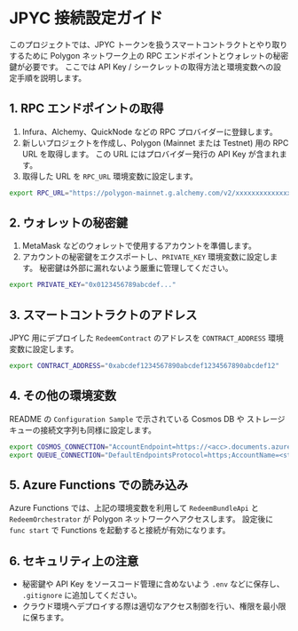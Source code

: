 # JPYC 接続設定ガイド

このプロジェクトでは、JPYC トークンを扱うスマートコントラクトとやり取りするために
Polygon ネットワーク上の RPC エンドポイントとウォレットの秘密鍵が必要です。
ここでは API Key / シークレットの取得方法と環境変数への設定手順を説明します。

## 1. RPC エンドポイントの取得
1. Infura、Alchemy、QuickNode などの RPC プロバイダーに登録します。
2. 新しいプロジェクトを作成し、Polygon (Mainnet または Testnet) 用の RPC URL を取得します。
   この URL にはプロバイダー発行の API Key が含まれます。
3. 取得した URL を `RPC_URL` 環境変数に設定します。

```bash
export RPC_URL="https://polygon-mainnet.g.alchemy.com/v2/xxxxxxxxxxxxxxxx"
```

## 2. ウォレットの秘密鍵
1. MetaMask などのウォレットで使用するアカウントを準備します。
2. アカウントの秘密鍵をエクスポートし、`PRIVATE_KEY` 環境変数に設定します。
   秘密鍵は外部に漏れないよう厳重に管理してください。

```bash
export PRIVATE_KEY="0x0123456789abcdef..."
```

## 3. スマートコントラクトのアドレス
JPYC 用にデプロイした `RedeemContract` のアドレスを `CONTRACT_ADDRESS` 環境変数に設定します。

```bash
export CONTRACT_ADDRESS="0xabcdef1234567890abcdef1234567890abcdef12"
```

## 4. その他の環境変数
README の `Configuration Sample` で示されている Cosmos DB や
ストレージキューの接続文字列も同様に設定します。

```bash
export COSMOS_CONNECTION="AccountEndpoint=https://<acc>.documents.azure.com:443/;AccountKey=<key>"
export QUEUE_CONNECTION="DefaultEndpointsProtocol=https;AccountName=<storage>;AccountKey=<key>;EndpointSuffix=core.windows.net"
```

## 5. Azure Functions での読み込み
Azure Functions では、上記の環境変数を利用して `RedeemBundleApi` と
`RedeemOrchestrator` が Polygon ネットワークへアクセスします。
設定後に `func start` で Functions を起動すると接続が有効になります。

## 6. セキュリティ上の注意
- 秘密鍵や API Key をソースコード管理に含めないよう `.env` などに保存し、 `.gitignore` に追加してください。
- クラウド環境へデプロイする際は適切なアクセス制御を行い、権限を最小限に保ちます。
